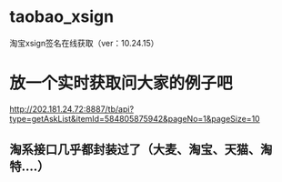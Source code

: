 # taobao_xsign
淘宝xsign签名在线获取（ver：10.24.15）
# 放一个实时获取问大家的例子吧
http://202.181.24.72:8887/tb/api?type=getAskList&itemId=584805875942&pageNo=1&pageSize=10



## 淘系接口几乎都封装过了（大麦、淘宝、天猫、淘特....）
